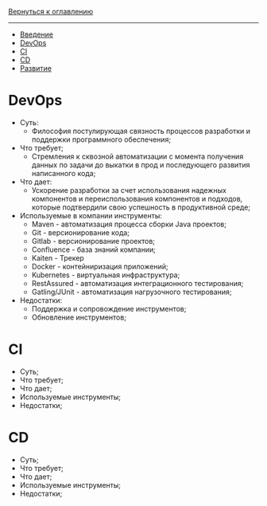 [Вернуться к оглавлению](https://github.com/engine-it-in/different-level-task/blob/main/README.md)
***

* [Введение](#введение)
* [DevOps](#devops)
* [CI](#ci)
* [CD](#cd)
* [Развитие](#развитие)

# DevOps

* Суть:
  * Философия постулирующая связность процессов разработки и поддержки программного обеспечения;
* Что требует;
  * Стремления к сквозной автоматизации с момента получения данных по задачи до выкатки в прод 
и последующего развития написанного кода;
* Что дает:
  * Ускорение разработки за счет использования надежных компонентов и переиспользования 
  компонентов и подходов, которые подтвердили свою успешность в продуктивной среде; 
* Используемые в компании инструменты:
  * Maven - автоматизация процесса сборки Java проектов;
  * Git - версионирование кода;
  * Gitlab - версионирование проектов;
  * Confluence - база знаний компании;
  * Kaiten - Трекер
  * Docker - контейниризация приложений;
  * Kubernetes - виртуальная инфраструктура;
  * RestAssured - автоматизация интеграционного тестирования;
  * Gatling/JUnit - автоматизация нагрузочного тестирования;
* Недостатки:
  * Поддержка и сопровождение инструментов;
  * Обновление инструментов;

# CI

* Суть;
* Что требует;
* Что дает;
* Используемые инструменты;
* Недостатки;

# CD

* Суть;
* Что требует;
* Что дает;
* Используемые инструменты;
* Недостатки;